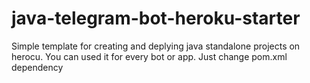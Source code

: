 # java-telegram-bot-heroku-starter
Simple template for creating and deplying java standalone projects on herocu.
You can used it for every bot or app. Just change pom.xml dependency

